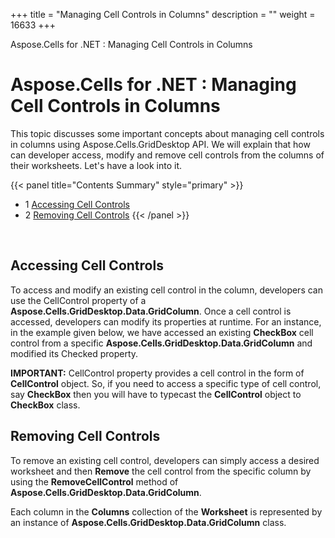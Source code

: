 +++
title = "Managing Cell Controls in Columns" 
description = "" 
weight = 16633 
+++

Aspose.Cells for .NET : Managing Cell Controls in Columns  

# Aspose.Cells for .NET : Managing Cell Controls in Columns


This topic discusses some important concepts about managing cell controls in columns using Aspose.Cells.GridDesktop API. We will explain that how can developer access, modify and remove cell controls from the columns of their worksheets. Let's have a look into it.

{{< panel title="Contents Summary" style="primary" >}}
*   1 [Accessing Cell Controls](#ManagingCellControlsinColumns-AccessingCellControls)
*   2 [Removing Cell Controls](#ManagingCellControlsinColumns-RemovingCellControls)
{{< /panel >}}
 

 

## Accessing Cell Controls

To access and modify an existing cell control in the column, developers can use the CellControl property of a **Aspose.Cells.GridDesktop.Data.GridColumn**. Once a cell control is accessed, developers can modify its properties at runtime. For an instance, in the example given below, we have accessed an existing **CheckBox** cell control from a specific **Aspose.Cells.GridDesktop.Data.GridColumn** and modified its Checked property.

**IMPORTANT:** CellControl property provides a cell control in the form of **CellControl** object. So, if you need to access a specific type of cell control, say **CheckBox** then you will have to typecast the **CellControl** object to **CheckBox** class.

## Removing Cell Controls

To remove an existing cell control, developers can simply access a desired worksheet and then **Remove** the cell control from the specific column by using the **RemoveCellControl** method of **Aspose.Cells.GridDesktop.Data.GridColumn**.

Each column in the **Columns** collection of the **Worksheet** is represented by an instance of **Aspose.Cells.GridDesktop.Data.GridColumn** class.

